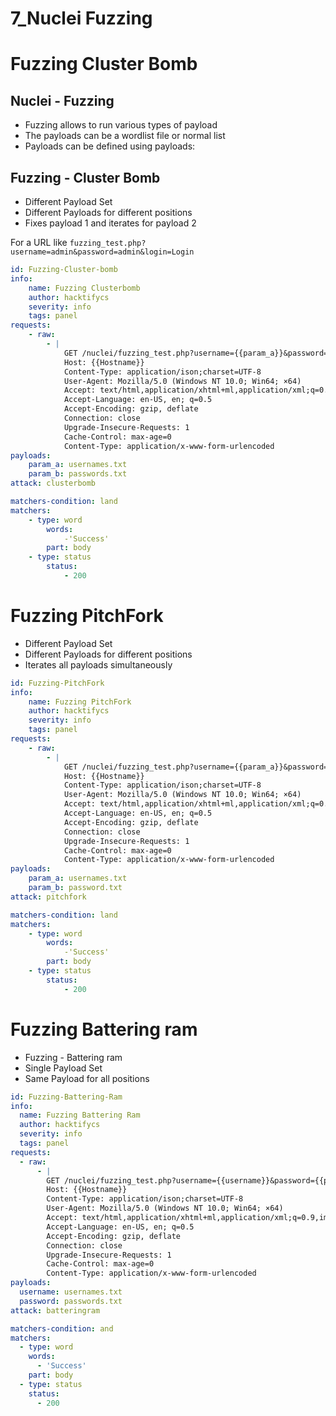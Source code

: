 # 7_Nuclei Fuzzing

# Fuzzing Cluster Bomb

## Nuclei - Fuzzing

- Fuzzing allows to run various types of payload
- The payloads can be a wordlist file or normal list
- Payloads can be defined using payloads:

## Fuzzing - Cluster Bomb

- Different Payload Set
- Different Payloads for different positions
- Fixes payload 1 and iterates for payload 2

For a URL like `fuzzing_test.php?username=admin&password=admin&login=Login`

```yaml
id: Fuzzing-Cluster-bomb
info:
	name: Fuzzing Clusterbomb 
	author: hacktifycs 
	severity: info 
	tags: panel
requests:
	- raw:
		- |
			GET /nuclei/fuzzing_test.php?username={{param_a}}&password={{param_b}}&login=Login			
			Host: {{Hostname}}
			Content-Type: application/ison;charset=UTF-8
			User-Agent: Mozilla/5.0 (Windows NT 10.0; Win64; ×64)
			Accept: text/html,application/xhtml+ml,application/xml;q=0.9,image/wel
			Accept-Language: en-US, en; q=0.5
			Accept-Encoding: gzip, deflate
			Connection: close
			Upgrade-Insecure-Requests: 1
			Cache-Control: max-age=0
			Content-Type: application/x-www-form-urlencoded
payloads:
	param_a: usernames.txt 
	param_b: passwords.txt
attack: clusterbomb

matchers-condition: land 
matchers:
	- type: word 
		words:
			-'Success' 
		part: body
	- type: status 
		status:
			- 200
```

# Fuzzing PitchFork

- Different Payload Set
- Different Payloads for different positions
- Iterates all payloads simultaneously

```yaml
id: Fuzzing-PitchFork
info:
	name: Fuzzing PitchFork
	author: hacktifycs
	severity: info
	tags: panel
requests:
	- raw:
		- |
			GET /nuclei/fuzzing_test.php?username={{param_a}}&password={{param_b}}&login=Login
			Host: {{Hostname}}
			Content-Type: application/ison;charset=UTF-8
			User-Agent: Mozilla/5.0 (Windows NT 10.0; Win64; ×64)
			Accept: text/html,application/xhtml+ml,application/xml;q=0.9,image/wel
			Accept-Language: en-US, en; q=0.5
			Accept-Encoding: gzip, deflate
			Connection: close
			Upgrade-Insecure-Requests: 1
			Cache-Control: max-age=0
			Content-Type: application/x-www-form-urlencoded
payloads:
	param_a: usernames.txt
	param_b: password.txt
attack: pitchfork

matchers-condition: land
matchers:
	- type: word
		words:
			-'Success'
		part: body
	- type: status
		status:
			- 200

```

# Fuzzing Battering ram

- Fuzzing - Battering ram
- Single Payload Set
- Same Payload for all positions

```yaml
id: Fuzzing-Battering-Ram
info:
  name: Fuzzing Battering Ram
  author: hacktifycs
  severity: info
  tags: panel
requests:
  - raw:
      - |
        GET /nuclei/fuzzing_test.php?username={{username}}&password={{password}}&login=Login
        Host: {{Hostname}}
        Content-Type: application/ison;charset=UTF-8
        User-Agent: Mozilla/5.0 (Windows NT 10.0; Win64; ×64)
        Accept: text/html,application/xhtml+ml,application/xml;q=0.9,image/wel
        Accept-Language: en-US, en; q=0.5
        Accept-Encoding: gzip, deflate
        Connection: close
        Upgrade-Insecure-Requests: 1
        Cache-Control: max-age=0
        Content-Type: application/x-www-form-urlencoded
payloads:
  username: usernames.txt
  password: passwords.txt
attack: batteringram

matchers-condition: and
matchers:
  - type: word
    words:
      - 'Success'
    part: body
  - type: status
    status:
      - 200

```